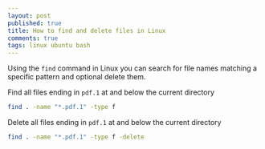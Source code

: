 ```yaml
---
layout: post
published: true
title: How to find and delete files in Linux
comments: true
tags: linux ubuntu bash
---
```

Using the `find` command in Linux you can search for file names matching a specific pattern and optional delete them.

Find all files ending in `pdf.1` at and below the current directory

``` bash
find . -name "*.pdf.1" -type f
```

Delete all files ending in `pdf.1` at and below the current directory

``` bash
find . -name "*.pdf.1" -type f -delete
```

